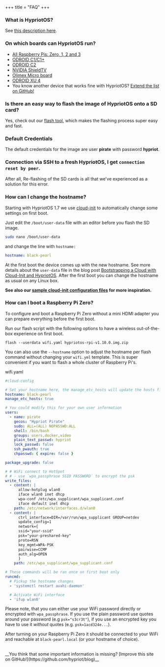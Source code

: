 +++
title = "FAQ"
+++

### What is HypriotOS?

See [this description here](/about#hypriotos:6083a88ee3411b0d17ce02d738f69d47).

### On which boards can HypriotOS run?

* [All Raspberry Pis: Zero, 1, 2 and 3](https://github.com/hypriot/image-builder-rpi)
* [ODROID C1/C1+](https://github.com/hypriot/image-builder-odroid-c1)
* [ODROID C2](https://github.com/hypriot/image-builder-odroid-c2)
* [NVIDIA ShieldTV](https://github.com/hypriot/image-builder-nvidia-shieldtv)
* [Olimex Micro board](/downloads/)
* [ODROID XU 4](https://github.com/hypriot/image-builder-odroid-xu4/releases)</br>
* You know another device that works fine with HypriotOS? [Extend the list on GitHub!](https://github.com/hypriot/blog)

### Is there an easy way to flash the image of HypriotOS onto a SD card?

Yes, check out our [flash tool](https://github.com/hypriot/flash), which makes the flashing process super easy and fast.

### Default Credentials

The default credentials for the image are user **pirate** with password **hypriot**.

### Connection via SSH to a fresh HypriotOS, I get `connection reset by peer`.

After all, Re-flashing of the SD cards is all that we've experienced as a solution for this error.

### How can I change the hostname?

Starting with HypriotOS 1.7 we use [cloud-init](http://cloudinit.readthedocs.io/en/0.7.9/index.html) to automatically change some settings on first boot.

Just edit the `/boot/user-data` file with an editor before you flash the SD image.

```bash
sudo nano /boot/user-data
```

and change the line with `hostname:`

```yaml
hostname: black-pearl
```

At the first boot the device comes up with the new hostname. See more details about the `user-data` file in the blog post [Bootstrapping a Cloud with Cloud-Init and HypriotOS](https://blog.hypriot.com/post/cloud-init-cloud-on-hypriot-x64/).
After the first boot you can change the hostname as usual on any Linux box.

**See also our [sample cloud-init configuration files](https://github.com/hypriot/flash/tree/master/sample) for more inspiration.**

<a name="wifi"></a>

### How can I boot a Raspberry Pi Zero?

To configure and boot a Raspberry Pi Zero without a mini HDMI adapter you can prepare everything before the first boot.

Run our flash script with the following options to have a wireless out-of-the-box experience on first boot.

```
flash --userdata wifi.yaml hypriotos-rpi-v1.10.0.img.zip
```

You can also use the `--hostname` option to adjust the hostname per flash command without changing your `wifi.yml` template. This is super convenient if you want to flash a whole cluster of Raspberry Pi's.

wifi.yaml

```yaml
#cloud-config

# Set your hostname here, the manage_etc_hosts will update the hosts file entries as well
hostname: black-pearl
manage_etc_hosts: true

# You could modify this for your own user information
users:
  - name: pirate
    gecos: "Hypriot Pirate"
    sudo: ALL=(ALL) NOPASSWD:ALL
    shell: /bin/bash
    groups: users,docker,video
    plain_text_passwd: hypriot
    lock_passwd: false
    ssh_pwauth: true
    chpasswd: { expire: false }

package_upgrade: false

# # WiFi connect to HotSpot
# # - use `wpa_passphrase SSID PASSWORD` to encrypt the psk
write_files:
  - content: |
      allow-hotplug wlan0
      iface wlan0 inet dhcp
      wpa-conf /etc/wpa_supplicant/wpa_supplicant.conf
      iface default inet dhcp
    path: /etc/network/interfaces.d/wlan0
  - content: |
      ctrl_interface=DIR=/var/run/wpa_supplicant GROUP=netdev
      update_config=1
      network={
      ssid="your-ssid"
      psk="your-preshared-key"
      proto=RSN
      key_mgmt=WPA-PSK
      pairwise=CCMP
      auth_alg=OPEN
      }
    path: /etc/wpa_supplicant/wpa_supplicant.conf

# These commands will be ran once on first boot only
runcmd:
  # Pickup the hostname changes
  - 'systemctl restart avahi-daemon'

  # Activate WiFi interface
  - 'ifup wlan0'
```

Please note, that you can either use your WiFi password directly or encrypted with `wpa_passphrase`. If you use the plain password use quotes around your password (e.g `psk="s3cr3t"`), if you use an encrypted key you have to use it _without_ quotes (e.g. `psk=1acd324e...`).

After turning on your Raspberry Pi Zero it should be connected to your WiFi and reachable at `black-pearl.local` (or your hostname of choice).

</br>
__You think that some important information is missing? [Improve this site on GitHub!](https://github.com/hypriot/blog)__
